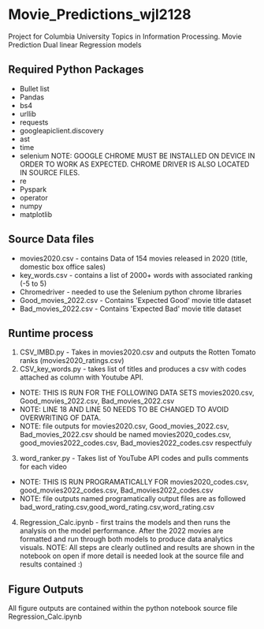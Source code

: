 # Movie_Predictions_wjl2128
Project for Columbia University Topics in Information Processing. Movie Prediction Dual linear Regression models

## Required Python Packages
* Bullet list
* Pandas
* bs4
* urllib
* requests
* googleapiclient.discovery
* ast
* time
* selenium  NOTE: GOOGLE CHROME MUST BE INSTALLED ON DEVICE IN ORDER TO WORK AS EXPECTED. CHROME DRIVER IS ALSO LOCATED IN SOURCE FILES.
* re
* Pyspark
* operator
* numpy
* matplotlib

## Source Data files
* movies2020.csv - contains Data of 154 movies released in 2020 (title, domestic box office sales)
* key_words.csv - contains a list of 2000+ words with associated ranking (-5 to 5)
* Chromedriver - needed to use the Selenium python chrome libraries
* Good_movies_2022.csv - Contains 'Expected Good' movie title dataset
* Bad_movies_2022.csv - Contains 'Expected Bad' movie title dataset

## Runtime process
1. CSV_IMBD.py - Takes in movies2020.csv and outputs the Rotten Tomato ranks (movies2020_ratings.csv)
2. CSV_key_words.py - takes list of titles and produces a csv with codes attached as column with Youtube API. 
* NOTE: THIS IS RUN FOR THE FOLLOWING DATA SETS movies2020.csv, Good_movies_2022.csv, Bad_movies_2022.csv
* NOTE: LINE 18 AND LINE 50 NEEDS TO BE CHANGED TO AVOID OVERWRITING OF DATA. 
* NOTE: file outputs for movies2020.csv, Good_movies_2022.csv, Bad_movies_2022.csv should be named movies2020_codes.csv, good_movies2022_codes.csv, Bad_movies2022_codes.csv respectfuly
3. word_ranker.py  - Takes list of YouTube API codes and pulls comments for each video 
* NOTE: THIS IS RUN PROGRAMATICALLY FOR movies2020_codes.csv, good_movies2022_codes.csv, Bad_movies2022_codes.csv 
* NOTE: file outputs named programatically output files are as followed bad_word_rating.csv,good_word_rating.csv,word_rating.csv
4. Regression_Calc.ipynb - first trains the models and then runs the analysis on the model performance. After the 2022 movies are formatted and run through both models to produce data analytics visuals. 
NOTE: All steps are clearly outlined and results are shown in the notebook on open if more detail is needed look at the source file and results contained :)

## Figure Outputs
All figure outputs are contained within the python notebook source file Regression_Calc.ipynb

